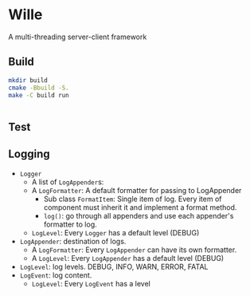 # Wille

A multi-threading server-client framework

## Build

```sh
mkdir build
cmake -Bbuild -S.
make -C build run
```

```
```

## Test



## Logging

- `Logger`
  - A list of `LogAppender`s: 
  - A `LogFormatter`: A default formatter for passing to LogAppender
    - Sub class `FormatItem`: Single item of log. Every item of component must inherit it and implement a format method.
    - `log()`: go through all appenders and use each appender's formatter to log.
  - `LogLevel`: Every `Logger` has a default level (DEBUG)
- `LogAppender`: destination of logs.
  - A `LogFormatter`: Every `LogAppender` can have its own formatter.
  - A `LogLevel`: Every `LogAppender` has a default level (DEBUG)
- `LogLevel`: log levels. DEBUG, INFO, WARN, ERROR, FATAL
- `LogEvent`: log content.
  - `LogLevel`: Every `LogEvent` has a level
